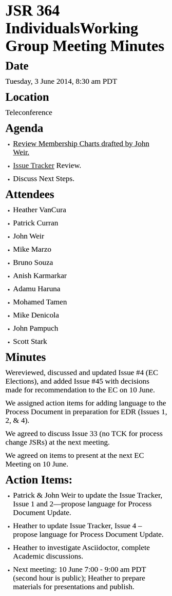 <font color="#000000"><font face="Times-Roman, serif"><font size="7">**JSR 364 IndividualsWorking Group Meeting Minutes**</font></font></font>

<font color="#000000"><font face="Times-Roman, serif"><font size="6" style="font-size: 27pt">**Date**</font></font></font>

<font color="#000000"><font face="Times-Roman, serif"><font size="5">Tuesday, 3 June 2014, 8:30 am PDT</font></font></font>

<font color="#000000"><font face="Times-Roman, serif"><font size="6" style="font-size: 27pt">**Location**</font></font></font>

<font color="#000000"><font face="Times-Roman, serif"><font size="5">Teleconference</font></font></font>

<font color="#000000"><font face="Times-Roman, serif"><font size="6" style="font-size: 27pt">**Agenda**</font></font></font>

*   [<font color="#000000"><font face="Times-Roman, serif"><font size="5"><span style="font-weight: normal">Review Membership Charts drafted by John Weir.</span></font></font></font>](https://java.net/projects/jcpnext4/pages/WorkingDocuments)

*   <font color="#000000"><font face="Times-Roman, serif"><font size="5"><span style="font-weight: normal">[Issue Tracker](https://java.net/jira/browse/JCPNEXT4) Review.</span></font></font></font>

*   <font color="#000000"><font face="Times-Roman, serif"><font size="5">Discuss Next Steps.</font></font></font>

<font color="#000000"><font face="Times-Roman, serif"><font size="6" style="font-size: 27pt">**Attendees**</font></font></font>

*   <font color="#000000"><font face="Times-Roman, serif"><font size="5">Heather VanCura</font></font></font>

*   <font color="#000000"><font face="Times-Roman, serif"><font size="5">Patrick Curran</font></font></font>

*   <font color="#000000"><font face="Times-Roman, serif"><font size="5">John Weir</font></font></font>

*   <font color="#000000"><font face="Times-Roman, serif"><font size="5">Mike Marzo</font></font></font>

*   <font color="#000000"><font face="Times-Roman, serif"><font size="5">Bruno Souza</font></font></font>

*   <font color="#000000"><font face="Times-Roman, serif"><font size="5">Anish Karmarkar</font></font></font>

*   <font color="#000000"><font face="Times-Roman, serif"><font size="5">Adamu Haruna</font></font></font>

*   <font color="#000000"><font face="Times-Roman, serif"><font size="5">Mohamed Tamen</font></font></font>

*   <font color="#000000"><font face="Times-Roman, serif"><font size="5">Mike Denicola</font></font></font>

*   <font color="#000000"><font face="Times-Roman, serif"><font size="5">John Pampuch</font></font></font>

*   <font color="#000000"><font face="Times-Roman, serif"><font size="5">Scott Stark</font></font></font>

<font color="#000000"><font face="Times-Roman, serif"><font size="6" style="font-size: 27pt">**Minutes**</font></font></font>

<font color="#000000"><font face="TimesNewRomanPSMT, serif"><font size="5">We</font></font></font><font color="#000000"><font face="TimesNewRomanPSMT, serif"><font size="5">reviewed, discussed and updated Issue #4 (EC Elections), and added Issue #45 with decisions made for recommendation to the EC on 10 June.</font></font></font>

<font color="#000000"><font face="TimesNewRomanPSMT, serif"><font size="5">We assigned action items for adding language to the Process Document in preparation for EDR (Issues 1, 2, & 4).</font></font></font>

<font color="#000000"><font face="TimesNewRomanPSMT, serif"><font size="5">We agreed to discuss Issue 33 (no TCK for process change JSRs) at the next meeting.</font></font></font>

<font color="#000000"><font face="TimesNewRomanPSMT, serif"><font size="5">We agreed on items to present at the next EC Meeting on 10 June.</font></font></font>

<font color="#000000"><font face="Times-Roman, serif"><font size="6" style="font-size: 27pt">**Action Items:**</font></font></font>

*   <font color="#000000"><font face="Times-Roman, serif"><font size="5">Patrick & John Weir to update the Issue Tracker, Issue 1 and 2—propose language for Process Document Update.</font></font></font>

*   <font color="#000000"><font face="Times-Roman, serif"><font size="5">Heather to update Issue Tracker, Issue 4 – propose language for Process Document Update.</font></font></font>

*   <font color="#000000"><font face="Times-Roman, serif"><font size="5">Heather to investigate Asciidoctor, complete Academic discussions.</font></font></font>

*   <font color="#000000"><font face="Times-Roman, serif"><font size="5">Next meeting: 10 June 7:00 - 9:00 am PDT (second hour is public); Heather to prepare materials for presentations and publish.</font></font></font>